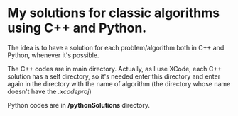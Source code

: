 # My solutions for classic algorithms using C++ and Python.

The idea is to have a solution for each problem/algorithm both in C++ and Python, whenever it's possible.

The C++ codes are in main directory. Actually, as I use XCode, each C++ solution has a self directory, so it's needed enter this directory and enter again in the directory with the name of algorithm (the directory whose name doesn't have the *.xcodeproj*)  
  
Python codes are in **/pythonSolutions** directory.

